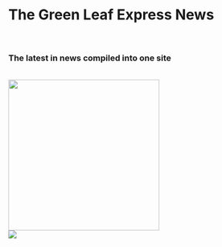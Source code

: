 <h1>The Green Leaf Express News</h1>
<br>
<h3>The latest in news compiled into one site</h3>
<br>
<img src="https://static.vecteezy.com/system/resources/previews/000/571/059/original/vector-newspaper-icon.jpg" height = 300px width = 300px></img>
<br>
  <a href="https://github.com/TheGreenLeafExpress/TheGreenLeafExpress.github.io/graphs/contributors">
    <img src="https://img.shields.io/github/contributors/TheGreenLeafExpress/TheGreenLeafExpress.github.io">
  </a>
  


